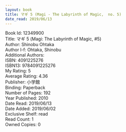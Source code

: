 ```yaml
---
layout: book
title: マギ 5 (Magi - The Labyrinth of Magic,  no. 5)
date_read: 2019/06/13
---
```


Book Id: 12349900<br />
Title: マギ 5 (Magi: The Labyrinth of Magic, #5)<br />
Author: Shinobu Ohtaka<br />
Author l-f: Ohtaka, Shinobu<br />
Additional Authors: <br />
ISBN: 4091225276<br />
ISBN13: 9784091225276<br />
My Rating: 5<br />
Average Rating: 4.36<br />
Publisher: 小学館<br />
Binding: Paperback<br />
Number of Pages: 192<br />
Year Published: 2010<br />
Date Read: 2019/06/13<br />
Date Added: 2019/06/02<br />
Exclusive Shelf: read<br />
Read Count: 1<br />
Owned Copies: 0<br />

